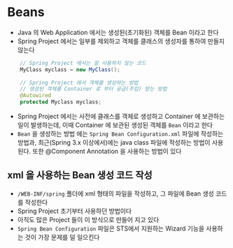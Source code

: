# Beans
- Java 의 Web Application 에서는 생성된(초기화된) 객체를 Bean 이라고 한다
- Spring Project 에서는 일부를 제외하고 객체를 클래스의 생성자를 통하여 만들지 않는다

```java
	// Spring Project 에서는 잘 사용하지 않는 코드
	MyClass myclass = new MyClass();
	
	// Spring Project 에서 객체를 생성하는 방법
	// 생성된 객체를 Container 로 부터 공급(주입) 받는 방법
	@Autowired
	protected Myclass myclass;
```

- Spring Project 에서는 사전에 클래스를 객체로 생성하고 Container 에 보관하는 일이 발생하는데, 이때 Container 에 보관된 생성된 객체를 `Bean` 이라고 한다
- `Bean` 을 생성하는 방법 에는 `Spring Bean Configuration.xml` 파일에 작성하는 방법과, 최근(Spring 3.x 이상에서)에는 java class 파일에 작성하는 방법이 사용된다. 또한 @Component Annotation 을 사용하는 방법이 있다

## xml 을 사용하는 Bean 생성 코드 작성
- `/WEB-INF/spring` 폴더에 xml 형태의 파일을 작성하고, 그 파일에 Bean 생성 코드를 작성한다
- Spring Project 초기부터 사용하던 방법이다
- 아직도 많은 Project 들이 이 방식으로 만들어 지고 있다
- `Spring Bean Configuration` 파일은 STS에서 지원하는 Wizard 기능을 사용하는 것이 가장 문제를 덜 일으킨다